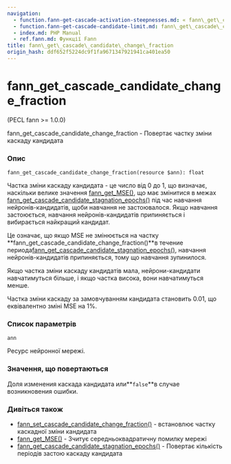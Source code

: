 ```yaml
---
navigation:
  - function.fann-get-cascade-activation-steepnesses.md: « fann\_get\_cascade\_activation\_steepnesses
  - function.fann-get-cascade-candidate-limit.md: fann\_get\_cascade\_candidate\_limit »
  - index.md: PHP Manual
  - ref.fann.md: Функції Fann
title: fann\_get\_cascade\_candidate\_change\_fraction
origin_hash: ddf652f5224dc9f1fa9671347921941ca401ea50
---
```

# fann\_get\_cascade\_candidate\_change\_fraction

(PECL fann >= 1.0.0)

fann\_get\_cascade\_candidate\_change\_fraction - Повертає частку зміни каскаду кандидата

### Опис

```methodsynopsis
fann_get_cascade_candidate_change_fraction(resource $ann): float
```

Частка зміни каскаду кандидата - це число від 0 до 1, що визначає, наскільки велике значення [fann\_get\_MSE()](function.fann-get-mse.md), що має змінитися в межах [fann\_get\_cascade\_candidate\_stagnation\_epochs()](function.fann-get-cascade-candidate-stagnation-epochs.md) під час навчання нейронів-кандидатів, щоби навчання не застоювалося. Якщо навчання застоюється, навчання нейронів-кандидатів припиняється і вибирається найкращий кандидат.

Це означає, що якщо MSE не змінюється на частку \*\*fann\_get\_cascade\_candidate\_change\_fraction()\*\*в течение периода[fann\_get\_cascade\_candidate\_stagnation\_epochs()](function.fann-get-cascade-candidate-stagnation-epochs.md), навчання нейронів-кандидатів припиняється, тому що навчання зупинилося.

Якщо частка зміни каскаду кандидатів мала, нейрони-кандидати навчатимуться більше, і якщо частка висока, вони навчатимуться менше.

Частка зміни каскаду за замовчуванням кандидата становить 0.01, що еквівалентно зміні MSE на 1%.

### Список параметрів

`ann`

Ресурс нейронної мережі.

### Значення, що повертаються

Доля изменения каскада кандидата или\*\*`false`\*\*в случае возникновения ошибки.

### Дивіться також

-   [fann\_set\_cascade\_candidate\_change\_fraction()](function.fann-set-cascade-candidate-change-fraction.md) \- встановлює частку каскадної зміни кандидата
-   [fann\_get\_MSE()](function.fann-get-mse.md) \- Зчитує середньоквадратичну помилку мережі
-   [fann\_get\_cascade\_candidate\_stagnation\_epochs()](function.fann-get-cascade-candidate-stagnation-epochs.md) \- Повертає кількість періодів застою каскаду кандидата

